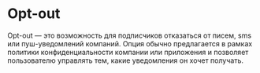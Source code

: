 # Opt-out

Opt-out — это возможность для подписчиков отказаться от писем, sms или пуш-уведомлений компаний. Опция обычно предлагается в рамках политики конфиденциальности компании или приложения и позволяет пользователю управлять тем, какие уведомления он хочет получать.
